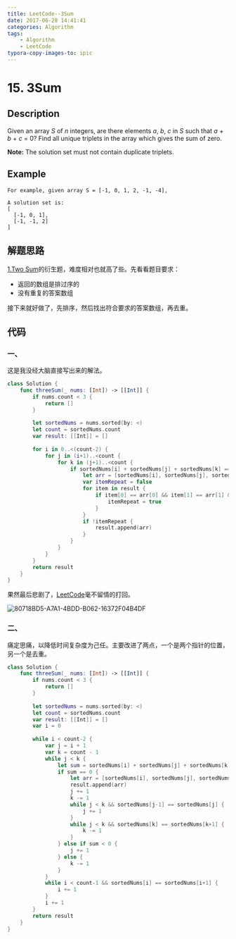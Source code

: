 ```yaml
---
title: LeetCode--3Sum
date: 2017-06-28 14:41:41
categories: Algorithm
tags:
	- Algorithm
	- LeetCode
typora-copy-images-to: ipic
---
```


# 15. 3Sum

## Description

Given an array *S* of *n* integers, are there elements *a*, *b*, *c* in *S* such that *a* + *b* + *c* = 0? Find all unique triplets in the array which gives the sum of zero.

**Note:** The solution set must not contain duplicate triplets.

## Example

```
For example, given array S = [-1, 0, 1, 2, -1, -4],

A solution set is:
[
  [-1, 0, 1],
  [-1, -1, 2]
]
```

<!-- more -->

## 解题思路

[1.Two Sum](http://willwei.me/2017/06/26/LeetCode--Two%20Sum/)的衍生题，难度相对也就高了些。先看看题目要求：

- 返回的数组是排过序的
- 没有重复的答案数组

接下来就好做了，先排序，然后找出符合要求的答案数组，再去重。

## 代码

### 一、

这是我没经大脑直接写出来的解法。

```swift
class Solution {
    func threeSum(_ nums: [Int]) -> [[Int]] {
        if nums.count < 3 {
            return []
        }
        
        let sortedNums = nums.sorted(by: <)
        let count = sortedNums.count
        var result: [[Int]] = []
        
        for i in 0..<(count-2) {
            for j in (i+1)..<count {
                for k in (j+1)..<count {
                    if sortedNums[i] + sortedNums[j] + sortedNums[k] == 0 {
                        let arr = [sortedNums[i], sortedNums[j], sortedNums[k]]
                        var itemRepeat = false
                        for item in result {
                            if item[0] == arr[0] && item[1] == arr[1] && item[2] == arr[2] {
                                itemRepeat = true
                            }
                        }
                        if !itemRepeat {
                            result.append(arr)
                        }
                    }
                }
            }
        }
        return result
    }
}
```
果然最后悲剧了，[LeetCode](https://leetcode.com/)毫不留情的打回。

![80718BD5-A7A1-4BDD-B062-16372F04B4DF](https://ws4.sinaimg.cn/large/006tKfTcly1fh0x3pyr0rj30w306hae4.jpg)

### 二、

痛定思痛，以降低时间复杂度为己任。主要改进了两点，一个是两个指针的位置，另一个是去重。

```swift
class Solution {
    func threeSum(_ nums: [Int]) -> [[Int]] {
        if nums.count < 3 {
            return []
        }
        
        let sortedNums = nums.sorted(by: <)
        let count = sortedNums.count
        var result: [[Int]] = []
        var i = 0
        
        while i < count-2 {
            var j = i + 1
            var k = count - 1
            while j < k {
                let sum = sortedNums[i] + sortedNums[j] + sortedNums[k]
                if sum == 0 {
                    let arr = [sortedNums[i], sortedNums[j], sortedNums[k]]
                    result.append(arr)
                    j += 1
                    k -= 1
                    while j < k && sortedNums[j-1] == sortedNums[j] {
                        j += 1
                    }
                    while j < k && sortedNums[k] == sortedNums[k+1] {
                        k -= 1
                    }
                } else if sum < 0 {
                    j += 1
                } else {
                    k -= 1
                }
            }
            while i < count-1 && sortedNums[i] == sortedNums[i+1] {
                i += 1
            }
            i += 1
        }
        return result
    }
}
```
